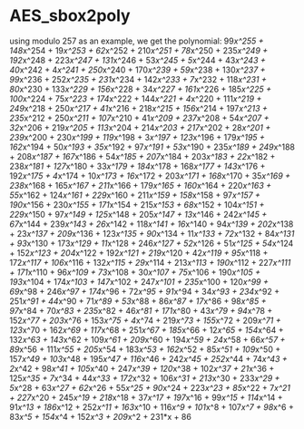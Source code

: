# AES_sbox2poly
using modulo 257 as an example, we get the polynomial:
99*x^255 + 148*x^254 + 19*x^253 + 62*x^252 + 210*x^251 + 78*x^250 + 235*x^249 + 192*x^248 + 223*x^247 + 131*x^246 + 53*x^245 + 5*x^244 + 43*x^243 + 40*x^242 + 4*x^241 + 250*x^240 + 170*x^239 + 59*x^238 + 130*x^237 + 99*x^236 + 252*x^235 + 231*x^234 + 142*x^233 + 7*x^232 + 118*x^231 + 80*x^230 + 133*x^229 + 156*x^228 + 34*x^227 + 161*x^226 + 185*x^225 + 100*x^224 + 75*x^223 + 174*x^222 + 144*x^221 + 4*x^220 + 111*x^219 + 249*x^218 + 250*x^217 + 41*x^216 + 218*x^215 + 156*x^214 + 197*x^213 + 235*x^212 + 250*x^211 + 107*x^210 + 41*x^209 + 237*x^208 + 54*x^207 + 32*x^206 + 219*x^205 + 113*x^204 + 214*x^203 + 217*x^202 + 28*x^201 + 239*x^200 + 230*x^199 + 119*x^198 + 3*x^197 + 123*x^196 + 179*x^195 + 162*x^194 + 50*x^193 + 35*x^192 + 97*x^191 + 53*x^190 + 235*x^189 + 249*x^188 + 208*x^187 + 167*x^186 + 54*x^185 + 207*x^184 + 203*x^183 + 22*x^182 + 238*x^181 + 127*x^180 + 33*x^179 + 184*x^178 + 168*x^177 + 143*x^176 + 192*x^175 + 4*x^174 + 10*x^173 + 16*x^172 + 203*x^171 + 168*x^170 + 35*x^169 + 238*x^168 + 165*x^167 + 211*x^166 + 179*x^165 + 160*x^164 + 220*x^163 + 55*x^162 + 124*x^161 + 229*x^160 + 211*x^159 + 158*x^158 + 97*x^157 + 190*x^156 + 230*x^155 + 171*x^154 + 215*x^153 + 68*x^152 + 104*x^151 + 229*x^150 + 97*x^149 + 125*x^148 + 205*x^147 + 13*x^146 + 242*x^145 + 67*x^144 + 239*x^143 + 26*x^142 + 118*x^141 + 16*x^140 + 94*x^139 + 202*x^138 + 23*x^137 + 209*x^136 + 123*x^135 + 90*x^134 + 11*x^133 + 72*x^132 + 84*x^131 + 93*x^130 + 173*x^129 + 11*x^128 + 246*x^127 + 52*x^126 + 51*x^125 + 54*x^124 + 152*x^123 + 204*x^122 + 192*x^121 + 219*x^120 + 42*x^119 + 95*x^118 + 172*x^117 + 106*x^116 + 132*x^115 + 29*x^114 + 213*x^113 + 190*x^112 + 227*x^111 + 171*x^110 + 96*x^109 + 73*x^108 + 30*x^107 + 75*x^106 + 190*x^105 + 193*x^104 + 174*x^103 + 147*x^102 + 247*x^101 + 235*x^100 + 120*x^99 + 69*x^98 + 246*x^97 + 174*x^96 + 72*x^95 + 91*x^94 + 34*x^93 + 234*x^92 + 251*x^91 + 44*x^90 + 71*x^89 + 53*x^88 + 86*x^87 + 17*x^86 + 98*x^85 + 97*x^84 + 70*x^83 + 235*x^82 + 46*x^81 + 171*x^80 + 43*x^79 + 94*x^78 + 152*x^77 + 203*x^76 + 153*x^75 + 4*x^74 + 219*x^73 + 155*x^72 + 209*x^71 + 123*x^70 + 162*x^69 + 117*x^68 + 251*x^67 + 185*x^66 + 12*x^65 + 154*x^64 + 132*x^63 + 143*x^62 + 109*x^61 + 209*x^60 + 194*x^59 + 24*x^58 + 66*x^57 + 89*x^56 + 111*x^55 + 205*x^54 + 183*x^53 + 162*x^52 + 85*x^51 + 109*x^50 + 157*x^49 + 103*x^48 + 195*x^47 + 116*x^46 + 242*x^45 + 252*x^44 + 74*x^43 + 2*x^42 + 98*x^41 + 105*x^40 + 247*x^39 + 120*x^38 + 102*x^37 + 21*x^36 + 125*x^35 + 7*x^34 + 44*x^33 + 172*x^32 + 106*x^31 + 213*x^30 + 233*x^29 + 5*x^28 + 63*x^27 + 62*x^26 + 55*x^25 + 90*x^24 + 223*x^23 + 85*x^22 + 7*x^21 + 227*x^20 + 245*x^19 + 218*x^18 + 37*x^17 + 197*x^16 + 99*x^15 + 114*x^14 + 91*x^13 + 186*x^12 + 252*x^11 + 163*x^10 + 116*x^9 + 101*x^8 + 107*x^7 + 98*x^6 + 83*x^5 + 154*x^4 + 152*x^3 + 209*x^2 + 231*x + 86
